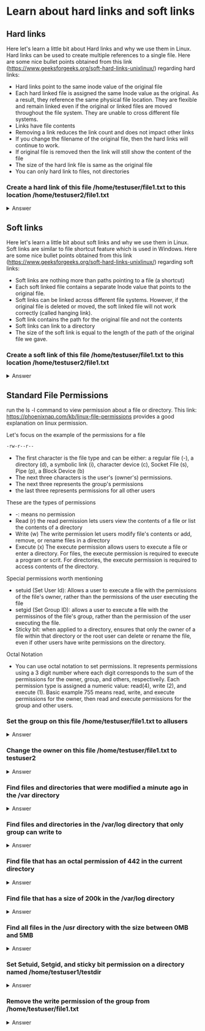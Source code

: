 # Learn about hard links and soft links

## Hard links

Here let's learn a little bit about Hard links and why we use them in Linux. Hard links can be used to create multiple references to a single file. Here are some nice bullet points obtained from this link (https://www.geeksforgeeks.org/soft-hard-links-unixlinux/) regarding hard links: 

* Hard links point to the same inode value of the original file
* Each hard linked file is assigned the same Inode value as the original. As a result, they reference the same physical file location. They are flexible and remain linked even if the original or linked files are moved throughout the file system. They are unable to cross different file systems.
* Links have file contents
* Removing a link reduces the link count and does not impact other links
* If you change the filename of the original file, then the hard links will continue to work.
* If original file is removed then the link will still show the content of the file
* The size of the hard link file is same as the original file
* You can only hard link to files, not directories




### Create a hard link of this file /home/testuser/file1.txt to this location /home/testuser2/file1.txt

<details><summary>Answer</summary>

```bash
stat /home/testuser/file1.txt                           # To view the number of links (currently might be just 1)

ln /home/testuser/file1.txt /home/testuser2/file1.txt   # ln [original filename] [link name]

stat /home/testuser/file1.txt                           # To view the number of links (will now update to show that there are 2 links)
```

</details>


## Soft links

Here let's learn a little bit about soft links and why we use them in Linux. Soft links are similar to file shortcut feature which is used in Windows. Here are some nice bullet points obtained from this link (https://www.geeksforgeeks.org/soft-hard-links-unixlinux/) regarding soft links: 

* Soft links are nothing more than paths pointing to a file (a shortcut)
* Each soft linked file contains a separate Inode value that points to the original file. 
* Soft links can be linked across different file systems. However, if the original file is deleted or moved, the soft linked file will not work correctly (called hanging link).
* Soft link contains the path for the original file and not the contents
* Soft links can link to a directory
* The size of the soft link is equal to the length of the path of the original file we gave.




### Create a soft link of this file /home/testuser/file1.txt to this location /home/testuser2/file1.txt

<details><summary>Answer</summary>

```bash

ln -s /home/testuser/file1.txt /home/testuser2/file1.txt    # ln -s [original filename] [link name]


readlink /home/testuser2/file1.txt                          # to read where the link is pointing to
```

</details>



## Standard File Permissions

run the ls -l command to view permission about a file or directory. This link: https://phoenixnap.com/kb/linux-file-permissions provides a good explanation on linux permission. 

Let's focus on the example of the permissions for a file

```bash
-rw-r--r--       
```

* The first character is the file type and can be either: a regular file (-), a directory (d), a symbolic link (i), character device (c), Socket File (s), Pipe (p), a Block Device (b)
* The next three characters is the user's (owner's) permissions.
* The next three represents the group's permissions
* the last three represents permissions for all other users


These are the types of permissions

* -: means no permission
* Read (r) the read permission lets users view the contents of a file or list the contents of a directory
* Write (w) The write permission let users modify file's contents or add, remove, or rename files in a directory
* Execute (x) The execute permission allows users to execute a file or enter a directory. For files, the execute permission is required to execute a program or scrit. For directories, the execute permission is required to access contents of the directory.


Special permissions worth mentioning

* setuid (Set User Id): Allows a user to execute a file with the permissions of the file's owner, rather than the permissions of the user executing the file
* setgid (Set Group ID): allows a user to execute a file with the permissinos of the file's group, rather than the permission of the user executing the file.
* Sticky bit: when applied to a directory, ensures that only the owner of a file within that directory or the root user can delete or rename the file, even if other users have write permissions on the directory.

Octal Notation

* You can use octal notation to set permissions. It represents permissions using a 3 digit number where each digit corresponds to the sum of the permissions for the owner, group, and others, respectiveily. Each permission type is assigned a numeric value: read(4), write (2), and execute (1). Basic example 755 means read, write, and execute permissions for the owner, then read and execute permissions for the group and other users.




### Set the group on this file /home/testuser/file1.txt to allusers


<details><summary>Answer</summary>

```bash
chgrp allusers /home/testuser/file1.txt

```

</details>

### Change the owner on this file /home/testuser/file1.txt to testuser2


<details><summary>Answer</summary>

```bash
sudo chown testuser2 /home/testuser/file1.txt               # only the root user can change the owner of a file
ls -l /home/testuser/file1.txt                              # view the permission on the file

```

</details>


### Find files and directories that were modified a minute ago in the /var directory


<details><summary>Answer</summary>

```bash
find /var -cmin -1

```

</details>

### Find files and directories in the /var/log directory that only group can write to


<details><summary>Answer</summary>

```bash
find /var/log/ -perm /g=w

```

</details>

### Find file that has an octal permission of 442 in the current directory


<details><summary>Answer</summary>

```bash
find -perm 442

```

</details>

### Find file that has a size of 200k in the /var/log directory


<details><summary>Answer</summary>

```bash
find /var/log -size 200k

```

</details>


### Find all files in the /usr directory with the size between 0MB and 5MB

<details><summary>Answer</summary>

```bash
sudo find /usr -type f -size +0M -size -5M

```

</details>


### Set Setuid, Setgid, and sticky bit permission on a directory named /home/testuser1/testdir


<details><summary>Answer</summary>

```bash
chmod u+s /home/testuser1/testdir   # Setuid
chmod g+s /home/testuser1/testdir   # setGid
chmod +t /home/testuser1/testdir    # sticky bit

ls -l /home/testuser1               # to view the permissions set
```

</details>




### Remove the write permission of the group from /home/testuser/file1.txt


<details><summary>Answer</summary>

```bash
chmod g-w /home/testuser/test1.txt

```

</details>